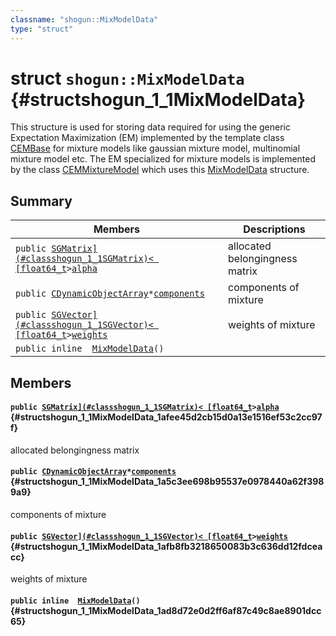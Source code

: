 ```yaml
---
classname: "shogun::MixModelData"
type: "struct"
---
```


# struct `shogun::MixModelData` {#structshogun_1_1MixModelData}

This structure is used for storing data required for using the generic Expectation Maximization (EM) implemented by the template class [CEMBase](#classshogun_1_1CEMBase) for mixture models like gaussian mixture model, multinomial mixture model etc. The EM specialized for mixture models is implemented by the class [CEMMixtureModel](#classshogun_1_1CEMMixtureModel) which uses this [MixModelData](#structshogun_1_1MixModelData) structure.

## Summary

 Members                        | Descriptions
--------------------------------|---------------------------------------------
`public `[`SGMatrix](#classshogun_1_1SGMatrix)< [float64_t`](#common_8h_1ac55f3ae81b5bc9053760baacf57e47f4)` > `[`alpha`](#structshogun_1_1MixModelData_1afee45d2cb15d0a13e1516ef53c2cc97f) | allocated belongingness matrix
`public `[`CDynamicObjectArray`](#classshogun_1_1CDynamicObjectArray)` * `[`components`](#structshogun_1_1MixModelData_1a5c3ee698b95537e0978440a62f3989a9) | components of mixture
`public `[`SGVector](#classshogun_1_1SGVector)< [float64_t`](#common_8h_1ac55f3ae81b5bc9053760baacf57e47f4)` > `[`weights`](#structshogun_1_1MixModelData_1afb8fb3218650083b3c636dd12fdceacc) | weights of mixture
`public inline  `[`MixModelData`](#structshogun_1_1MixModelData_1ad8d72e0d2ff6af87c49c8ae8901dcc65)`()` | 

## Members

#### `public `[`SGMatrix](#classshogun_1_1SGMatrix)< [float64_t`](#common_8h_1ac55f3ae81b5bc9053760baacf57e47f4)` > `[`alpha`](#structshogun_1_1MixModelData_1afee45d2cb15d0a13e1516ef53c2cc97f) {#structshogun_1_1MixModelData_1afee45d2cb15d0a13e1516ef53c2cc97f}

allocated belongingness matrix

#### `public `[`CDynamicObjectArray`](#classshogun_1_1CDynamicObjectArray)` * `[`components`](#structshogun_1_1MixModelData_1a5c3ee698b95537e0978440a62f3989a9) {#structshogun_1_1MixModelData_1a5c3ee698b95537e0978440a62f3989a9}

components of mixture

#### `public `[`SGVector](#classshogun_1_1SGVector)< [float64_t`](#common_8h_1ac55f3ae81b5bc9053760baacf57e47f4)` > `[`weights`](#structshogun_1_1MixModelData_1afb8fb3218650083b3c636dd12fdceacc) {#structshogun_1_1MixModelData_1afb8fb3218650083b3c636dd12fdceacc}

weights of mixture

#### `public inline  `[`MixModelData`](#structshogun_1_1MixModelData_1ad8d72e0d2ff6af87c49c8ae8901dcc65)`()` {#structshogun_1_1MixModelData_1ad8d72e0d2ff6af87c49c8ae8901dcc65}

